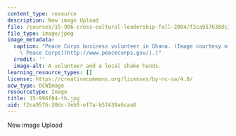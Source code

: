 ```yaml
---
content_type: resource
description: New image Upload
file: /courses/15-996-cross-cultural-leadership-fall-2004/f2ca957630dc3eb9ef7ab57439a6caa8_15-996f04-th.jpg
file_type: image/jpeg
image_metadata:
  caption: "Peace Corps business volunteer in Ghana. (Image courtesy of the\_[U.S.\
    \ Peace Corps](http://www.peacecorps.gov/).)"
  credit: ''
  image-alt: A volunteer and a local shake hands.
learning_resource_types: []
license: https://creativecommons.org/licenses/by-nc-sa/4.0/
ocw_type: OCWImage
resourcetype: Image
title: 15-996f04-th.jpg
uid: f2ca9576-30dc-3eb9-ef7a-b57439a6caa8
---
```

New image Upload